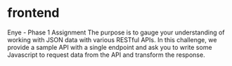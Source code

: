 # frontend
Enye - Phase 1 Assignment
The purpose is to gauge your understanding of working with JSON data with various RESTful APIs. 
In this challenge, we provide a sample API with a single endpoint and ask you to write some Javascript to request data from the API and transform the response.
